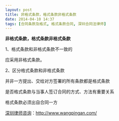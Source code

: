 ```yaml
---
layout: post
title: 非格式条款，格式条款非格式条款
date: 2014-04-10 14:37
tags: [合同条款及格式, 格式条款合同, 深圳合同法律师]
---
```

<strong>非格式条款，格式条款非格式条款</strong>

1、格式条款和非格式条款不一致的

应采用非格式条款。

2、区分格式条款和非格式条款

并非一方提出、交给对方签署的所有条款都是格式条款

是否格式条款与当事人签订合同的方式、方法有重要关系

格式条款必须出自合同一方

<a href="http://www.wangpingan.com/">深圳律师咨询</a>：<a href="http://www.wangpingan.com/">http://www.wangpingan.com/</a>

